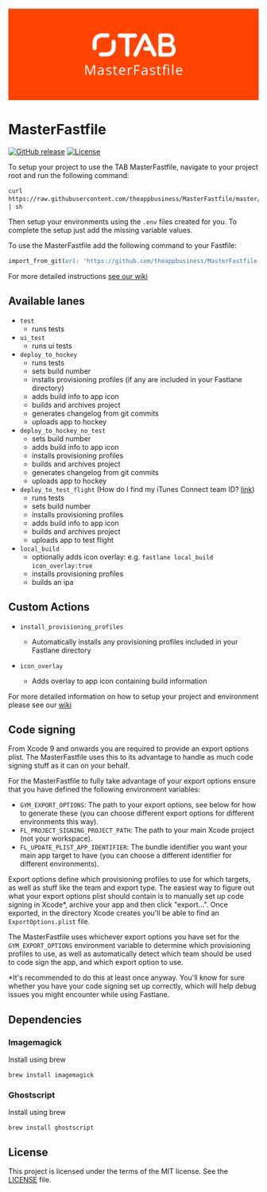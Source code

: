 ![The App Business](./MasterFastfile.png)

# MasterFastfile
[![GitHub release](https://img.shields.io/github/release/theappbusiness/masterfastfile.svg)](https://github.com/theappbusiness/MasterFastfile/releases/latest)
[![License](https://img.shields.io/badge/license-MIT-blue.svg?style=flat)](https://github.com/theappbusiness/MasterFastfile/blob/master/LICENSE)

To setup your project to use the TAB MasterFastfile, navigate to your project root and run the following command:

```shell
curl https://raw.githubusercontent.com/theappbusiness/MasterFastfile/master/setup.sh | sh
```

Then setup your environments using the `.env` files created for you. To complete the setup just add the missing variable values.

To use the MasterFastfile add the following command to your Fastfile:

```ruby
import_from_git(url: 'https://github.com/theappbusiness/MasterFastfile.git', branch: '3.0.1', path: 'Fastfile')
```
For more detailed instructions [see our wiki](https://github.com/theappbusiness/MasterFastfile/wiki)

## Available lanes

* `test`
  * runs tests
* `ui_test`
  * runs ui tests
* `deploy_to_hockey`
  * runs tests
  * sets build number
  * installs provisioning profiles (if any are included in your Fastlane directory)
  * adds build info to app icon
  * builds and archives project
  * generates changelog from git commits
  * uploads app to hockey
* `deploy_to_hockey_no_test`
  * sets build number
  * adds build info to app icon
  * installs provisioning profiles
  * builds and archives project
  * generates changelog from git commits
  * uploads app to hockey
* `deploy_to_test_flight` (How do I find my iTunes Connect team ID? [link](https://github.com/fastlane/fastlane/issues/4301#issuecomment-253461017))
  * runs tests
  * sets build number
  * installs provisioning profiles
  * adds build info to app icon
  * builds and archives project
  * uploads app to test flight
* `local_build`
  * optionally adds icon overlay: e.g. `fastlane local_build icon_overlay:true`
  * installs provisioning profiles
  * builds an ipa

## Custom Actions

* `install_provisioning_profiles`
  * Automatically installs any provisioning profiles included in your Fastlane directory

* `icon_overlay`
  * Adds overlay to app icon containing build information

For more detailed information on how to setup your project and environment please see our [wiki](https://github.com/theappbusiness/MasterFastfile/wiki)

## Code signing

From Xcode 9 and onwards you are required to provide an export options plist. The MasterFastfile uses this to its advantage to handle as much code signing stuff as it can on your behalf.

For the MasterFastfile to fully take advantage of your export options ensure that you have defined the following environment variables:

- `GYM_EXPORT_OPTIONS`: The path to your export options, see below for how to generate these (you can choose different export options for different environments this way).
- `FL_PROJECT_SIGNING_PROJECT_PATH`: The path to your main Xcode project (not your workspace).
- `FL_UPDATE_PLIST_APP_IDENTIFIER`: The bundle identifier you want your main app target to have (you can choose a different identifier for different environments).

Export options define which provisioning profiles to use for which targets, as well as stuff like the team and export type.
The easiest way to figure out what your export options plist should contain is to manually set up code signing in Xcode\*, archive your app and then click "export...". Once exported, in the directory Xcode creates you'll be able to find an `ExportOptions.plist` file.

The MasterFastfile uses whichever export options you have set for the `GYM_EXPORT_OPTIONS` environment variable to determine which provisioning profiles to use, as well as automatically detect which team should be used to code sign the app, and which export option to use.

\*It's recommended to do this at least once anyway. You'll know for sure whether you have your code signing set up correctly, which will help debug issues you might encounter while using Fastlane.

## Dependencies

### Imagemagick
Install using brew
```shell
brew install imagemagick
```
### Ghostscript
Install using brew
```shell
brew install ghostscript
```

## License

This project is licensed under the terms of the MIT license. See the [LICENSE](LICENSE) file.
